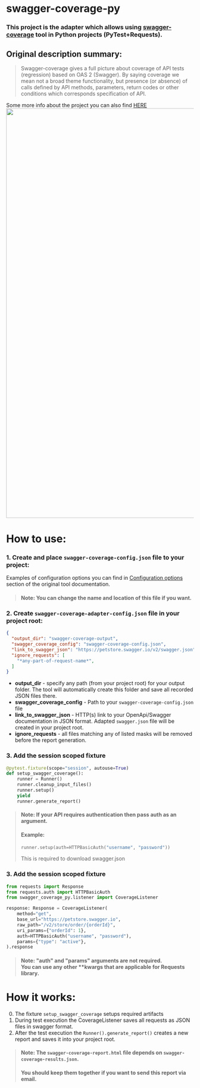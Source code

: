 # swagger-coverage-py

### This project is the adapter which allows using [swagger-coverage](https://github.com/viclovsky/swagger-coverage) tool in Python projects (PyTest+Requests).

## Original description summary:

> Swagger-coverage gives a full picture about coverage of API tests (regression) based on OAS 2 (Swagger). By saying coverage we mean not a broad theme functionality, but presence (or absence) of calls defined by API methods, parameters, return codes or other conditions which corresponds specification of API.

Some more info about the project you can also
find [HERE](https://viclovsky.github.io/%D0%B0%D0%B2%D1%82%D0%BE%D1%82%D0%B5%D1%81%D1%82%D1%8B%20%D0%BD%D0%B0%20api/2020/01/16/swagger-coverage)
<br>
<img src="https://raw.githubusercontent.com/JamalZeynalov/swagger-coverage-py/master/images/swagger-coverage-report.png" width=1100>

# How to use:

### 1. Create and place `swagger-coverage-config.json` file to your project:

Examples of configuration options you can find
in [Configuration options](https://github.com/viclovsky/swagger-coverage#configuration-options) section of the original
tool documentation.
> #### Note: You can change the name and location of this file if you want.

### 2. Create `swagger-coverage-adapter-config.json` file in your project root:

```.json
{
  "output_dir": "swagger-coverage-output",
  "swagger_coverage_config": "swagger-coverage-config.json",
  "link_to_swagger_json": "https://petstore.swagger.io/v2/swagger.json",
  "ignore_requests": [
    "*any-part-of-request-name*",
  ]
}
```

* **output_dir** - specify any path (from your project root) for your output folder. The tool will automatically create
  this folder and save all recorded JSON files there.
* **swagger_coverage_config** - Path to your `swagger-coverage-config.json` file
* **link_to_swagger_json** - HTTP(s) link to your OpenApi/Swagger documentation in JSON format. Adapted `swagger.json`
  file will be created in your project root.
* **ignore_requests** - all files matching any of listed masks will be removed before the report generation.

### 3. Add the session scoped fixture

```python
@pytest.fixture(scope="session", autouse=True)
def setup_swagger_coverage():
    runner = Runner()
    runner.cleanup_input_files()
    runner.setup()
    yield
    runner.generate_report()
```

> #### Note: If your API requires authentication then pass auth as an argument.
> #### Example:
> ```python 
> runner.setup(auth=HTTPBasicAuth("username", "password"))
> ```
> This is required to download swagger.json

### 3. Add the session scoped fixture

```python
from requests import Response
from requests.auth import HTTPBasicAuth
from swagger_coverage_py.listener import CoverageListener

response: Response = CoverageListener(
    method="get",
    base_url="https://petstore.swagger.io",
    raw_path="/v2/store/order/{orderId}",
    uri_params={"orderId": 1},
    auth=HTTPBasicAuth("username", "password"),
    params={"type": "active"},
).response
```
> #### Note: "auth" and "params" arguments are not required. <br>You can use any other **kwargs that are applicable for Requests library.

# How it works:
0. The fixture `setup_swagger_coverage` setups required artifacts
1. During test execution the CoverageListener saves all requests as JSON files in swagger format.
2. After the test execution the `Runner().generate_report()` creates a new report and saves it into your project root.

> #### Note: The `swagger-coverage-report.html` file depends on `swagger-coverage-results.json`.
> #### You should keep them together if you want to send this report via email.
